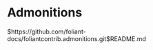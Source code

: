# Admonitions

<include sethead="2" nohead="true">
    $https://github.com/foliant-docs/foliantcontrib.admonitions.git$README.md
</include>
